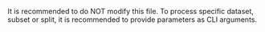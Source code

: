 It is recommended to do NOT modify this file.
To process specific dataset, subset or split, it is recommended to provide parameters as CLI arguments.
